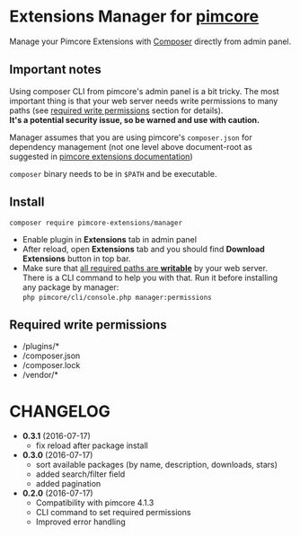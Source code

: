 # Extensions Manager for [pimcore](http://www.pimcore.org/) #

Manage your Pimcore Extensions with [Composer][1] directly from admin panel.

## Important notes
Using composer CLI from pimcore's admin panel is a bit tricky.
The most important thing is that your web server needs write permissions
to many paths (see [required write permissions](#required-write-permissions)
section for details).  
**It's a potential security issue, so be warned and use with caution.**

Manager assumes that you are using pimcore's ```composer.json``` for
dependency management (not one level above document-root as suggested in
[pimcore extensions documentation][2])

```composer``` binary needs to be in ```$PATH``` and be executable.

## Install

    composer require pimcore-extensions/manager

* Enable plugin in **Extensions** tab in admin panel
* After reload, open **Extensions** tab and you should find
**Download Extensions** button in top bar.
* Make sure that [all required paths are **writable**](#required-write-permissions)
 by your web server.  
 There is a CLI command to help you with that. Run it before installing any package by manager:  
 ```php pimcore/cli/console.php manager:permissions```

## Required write permissions
* /plugins/*
* /composer.json
* /composer.lock
* /vendor/*

# CHANGELOG

* **0.3.1** (2016-07-17)
    * fix reload after package install
* **0.3.0** (2016-07-17)
    * sort available packages (by name, description, downloads, stars)
    * added search/filter field
    * added pagination
* **0.2.0** (2016-07-17)
    * Compatibility with pimcore 4.1.3
    * CLI command to set required permissions
    * Improved error handling

[1]: https://github.com/composer/composer
[2]: https://www.pimcore.org/wiki/display/PIMCORE4/Extension+management+using+Composer
